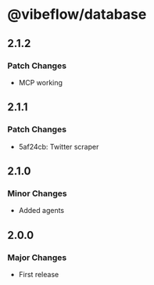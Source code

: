 # @vibeflow/database

## 2.1.2

### Patch Changes

- MCP working

## 2.1.1

### Patch Changes

- 5af24cb: Twitter scraper

## 2.1.0

### Minor Changes

- Added agents

## 2.0.0

### Major Changes

- First release
